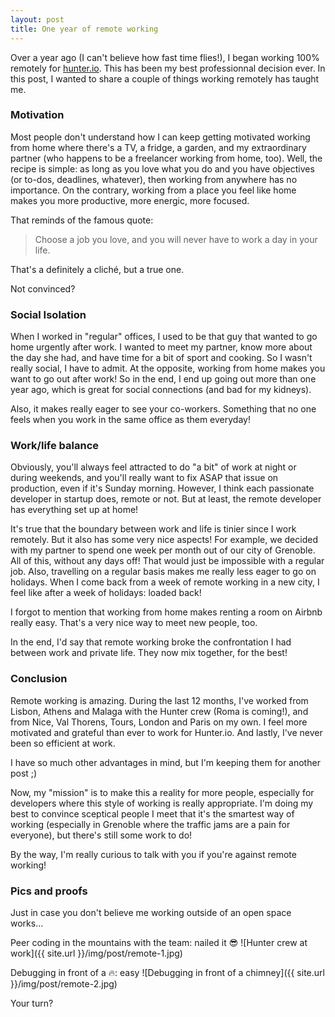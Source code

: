 ```yaml
---
layout: post
title: One year of remote working
---
```

Over a year ago (I can't believe how fast time flies!), I began working 100% remotely for <a href="https://hunter.io" target="_blank">hunter.io</a>. This has been my best professionnal decision ever. In this post, I wanted to share a couple of things working remotely has taught me.

<h3>Motivation</h3>

Most people don't understand how I can keep getting motivated working from home where there's a TV, a fridge, a garden, and my extraordinary partner (who happens to be a freelancer working from home, too). Well, the recipe is simple: as long as you love what you do and you have objectives (or to-dos, deadlines, whatever), then working from anywhere has no importance. On the contrary, working from a place you feel like home makes you more productive, more energic, more focused.

That reminds of the famous quote:
> Choose a job you love, and you will never have to work a day in your life.

That's a definitely a cliché, but a true one.

Not convinced?

<h3>Social Isolation</h3>

When I worked in "regular" offices, I used to be that guy that wanted to go home urgently after work. I wanted to meet my partner, know more about the day she had, and have time for a bit of sport and cooking. So I wasn't really social, I have to admit. At the opposite, working from home makes you want to go out after work! So in the end, I end up going out more than one year ago, which is great for social connections (and bad for my kidneys).

Also, it makes really eager to see your co-workers. Something that no one feels when you work in the same office as them everyday!

<h3>Work/life balance</h3>

Obviously, you'll always feel attracted to do "a bit" of work at night or during weekends, and you'll really want to fix ASAP that issue on production, even if it's Sunday morning. However, I think each passionate developer in startup does, remote or not. But at least, the remote developer has everything set up at home!

It's true that the boundary between work and life is tinier since I work remotely. But it also has some very nice aspects! For example, we decided with my partner to spend one week per month out of our city of Grenoble. All of this, without any days off! That would just be impossible with a regular job. Also, travelling on a regular basis makes me really less eager to go on holidays. When I come back from a week of remote working in a new city, I feel like after a week of holidays: loaded back!

I forgot to mention that working from home makes renting a room on Airbnb really easy. That's a very nice way to meet new people, too.

In the end, I'd say that remote working broke the confrontation I had between work and private life. They now mix together, for the best!

<h3>Conclusion</h3>

Remote working is amazing. During the last 12 months, I've worked from Lisbon, Athens and Malaga with the Hunter crew (Roma is coming!), and from Nice, Val Thorens, Tours, London and Paris on my own. I feel more motivated and grateful than ever to work for Hunter.io. And lastly, I've never been so efficient at work.

I have so much other advantages in mind, but I'm keeping them for another post ;)

Now, my "mission" is to make this a reality for more people, especially for developers where this style of working is really appropriate. I'm doing my best to convince sceptical people I meet that it's the smartest way of working (especially in Grenoble where the traffic jams are a pain for everyone), but there's still some work to do!

By the way, I'm really curious to talk with you if you're against remote working!

<h3>Pics and proofs</h3>

Just in case you don't believe me working outside of an open space works...

Peer coding in the mountains with the team: nailed it 😎
![Hunter crew at work]({{ site.url }}/img/post/remote-1.jpg)

Debugging in front of a 🔥: easy
![Debugging in front of a chimney]({{ site.url }}/img/post/remote-2.jpg)


Your turn?
